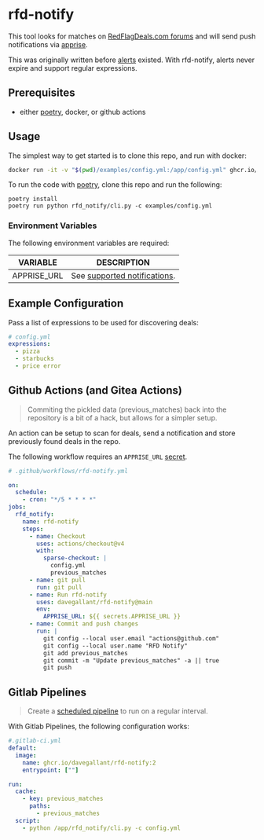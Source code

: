 # rfd-notify

This tool looks for matches on [RedFlagDeals.com forums](https://forums.redflagdeals.com/hot-deals-f9/) and will send push notifications via [apprise](https://github.com/caronc/apprise).

This was originally written before [alerts](https://www.redflagdeals.com/alerts/) existed. With rfd-notify, alerts never expire and support regular expressions.

## Prerequisites

- either [poetry](https://github.com/python-poetry/poetry), docker, or github actions

## Usage

The simplest way to get started is to clone this repo, and run with docker:

```sh
docker run -it -v "$(pwd)/examples/config.yml:/app/config.yml" ghcr.io/davegallant/rfd-notify:2
```

To run the code with [poetry](https://python-poetry.org/), clone this repo and run the following:

```shell
poetry install
poetry run python rfd_notify/cli.py -c examples/config.yml
```

### Environment Variables

The following environment variables are required:

| VARIABLE    | DESCRIPTION                                                                              |
| ----------- | ---------------------------------------------------------------------------------------- |
| APPRISE_URL | See [supported notifications](https://github.com/caronc/apprise#productivity-based-notifications). |

## Example Configuration

Pass a list of expressions to be used for discovering deals:

```yaml
# config.yml
expressions:
  - pizza
  - starbucks
  - price error
```

## Github Actions (and Gitea Actions)

> Commiting the pickled data (previous_matches) back into the repository is a bit of a hack, but allows for a simpler setup.

An action can be setup to scan for deals, send a notification and store previously found deals in the repo.

The following workflow requires an `APPRISE_URL` [secret](https://docs.github.com/en/free-pro-team@latest/actions/reference/encrypted-secrets).

```yaml
# .github/workflows/rfd-notify.yml

on:
  schedule:
    - cron: "*/5 * * * *"
jobs:
  rfd_notify:
    name: rfd-notify
    steps:
      - name: Checkout
        uses: actions/checkout@v4
        with:
          sparse-checkout: |
            config.yml
            previous_matches
      - name: git pull
        run: git pull
      - name: Run rfd-notify
        uses: davegallant/rfd-notify@main
        env:
          APPRISE_URL: ${{ secrets.APPRISE_URL }}
      - name: Commit and push changes
        run: |
          git config --local user.email "actions@github.com"
          git config --local user.name "RFD Notify"
          git add previous_matches
          git commit -m "Update previous_matches" -a || true
          git push
```

## Gitlab Pipelines

> Create a [scheduled pipeline](https://docs.gitlab.com/ee/ci/pipelines/schedules.html) to run on a regular interval.

With Gitlab Pipelines, the following configuration works:

```yaml
#.gitlab-ci.yml
default:
  image:
    name: ghcr.io/davegallant/rfd-notify:2
    entrypoint: [""]

run:
  cache:
    - key: previous_matches
      paths:
        - previous_matches
  script:
    - python /app/rfd_notify/cli.py -c config.yml
```
